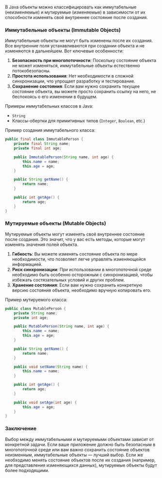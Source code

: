 В Java объекты можно классифицировать как иммутабельные (неизменяемые) и мутируемые (изменяемые) в зависимости от их способности изменять своё внутреннее состояние после создания. 

### Иммутабельные объекты (Immutable Objects)
Иммутабельные объекты не могут быть изменены после их создания. Все внутренние поля устанавливаются при создании объекта и не изменяются в дальнейшем. Вот ключевые особенности:

1. **Безопасность при многопоточности**: Поскольку состояние объекта не может изменяться, иммутабельные объекты естественно потокобезопасны.
2. **Простота использования**: Нет необходимости в сложной синхронизации, что упрощает разработку и тестирование.
3. **Сохранение состояния**: Если вам нужно сохранить текущее состояние объекта, вы можете просто сохранить ссылку на него, не беспокоясь о его изменении в будущем.

Примеры иммутабельных классов в Java:
- `String`
- Классы-обертки для примитивных типов (`Integer`, `Boolean`, etc.)

Пример создания иммутабельного класса:
```java
public final class ImmutablePerson {
    private final String name;
    private final int age;

    public ImmutablePerson(String name, int age) {
        this.name = name;
        this.age = age;
    }

    public String getName() {
        return name;
    }

    public int getAge() {
        return age;
    }
}
```

### Мутируемые объекты (Mutable Objects)
Мутируемые объекты могут изменять своё внутреннее состояние после создания. Это значит, что у вас есть методы, которые могут изменять значения полей объекта.

1. **Гибкость**: Вы можете изменять состояние объекта по мере необходимости, что позволяет легче управлять изменяющейся информацией.
2. **Риск синхронизации**: При использовании в многопоточной среде необходимо быть особенно осторожным с синхронизацией, чтобы избежать состязательных условий и других проблем.
3. **Хранение состояния**: Если вам нужно сохранить конкретную версию состояния объекта, необходимо вручную копировать его.

Пример мутируемого класса:
```java
public class MutablePerson {
    private String name;
    private int age;

    public MutablePerson(String name, int age) {
        this.name = name;
        this.age = age;
    }

    public String getName() {
        return name;
    }

    public void setName(String name) {
        this.name = name;
    }

    public int getAge() {
        return age;
    }

    public void setAge(int age) {
        this.age = age;
    }
}
```

### Заключение

Выбор между иммутабельными и мутируемыми объектами зависит от конкретной задачи. Если ваше приложение должно быть безопасным в многопоточной среде или вам важно сохранить состояние объектов неизменным, иммутабельные объекты — лучший выбор. Если же необходимо менять состояние объектов после их создания (например, для представления изменяющихся данных), мутируемые объекты будут более подходящими.